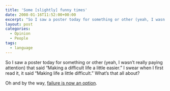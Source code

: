 ```yaml
---
title: 'Some [slightly] funny times'
date: 2008-01-16T11:52:00+00:00
excerpt: "So I saw a poster today for something or other (yeah, I wasn't really paying attention) that said &quot;Making a"
layout: post
categories:
  - Opinion
  - People
tags:
  - language
---
```

So I saw a poster today for something or other (yeah, I wasn&#8217;t really paying attention) that said &#8220;Making a difficult life a little easier.&#8221; I swear when I first read it, it said &#8220;Making life a little difficult.&#8221; What&#8217;s that all about?

Oh and by the way, [failure is now an option](http://www.theonion.com/content/news/failure_now_an_option).